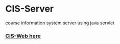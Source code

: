 # CIS-Server
course information system server using java servlet

### [CIS-Web here](https://github.com/kimin5314/CIS-Web)
